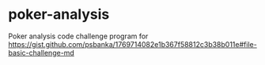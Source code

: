 # poker-analysis
Poker analysis code challenge program for https://gist.github.com/psbanka/1769714082e1b367f58812c3b38b011e#file-basic-challenge-md
